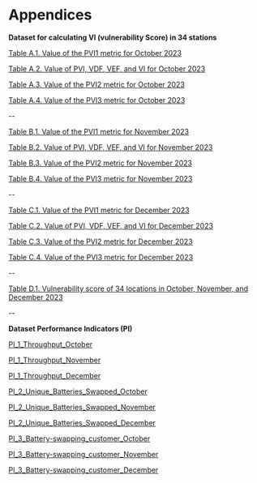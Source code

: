 # Appendices

**Dataset for calculating VI (vulnerability Score) in 34 stations**

[Table A.1. Value of the PVI1 metric for October 2023](Table%20A.1.%20Value%20of%20the%20PVI1%20metric%20for%20October%202023.xlsx)

[Table A.2. Value of PVI, VDF, VEF, and VI for October 2023](Table%20A.2.%20Value%20of%20PVI%2C%20VDF%2C%20VEF%2C%20and%20VI%20for%20October%202023.xlsx)

[Table A.3. Value of the PVI2 metric for October 2023](Table%20A.3.%20Value%20of%20the%20PVI2%20metric%20for%20October%202023.xlsx)

[Table A.4. Value of the PVI3 metric for October 2023](Table%20A.4.%20Value%20of%20the%20PVI3%20metric%20for%20October%202023.xlsx)

--

[Table B.1. Value of the PVI1 metric for November 2023](Table%20B.1.%20Value%20of%20the%20PVI1%20metric%20for%20November%202023.xlsx)

[Table B.2. Value of PVI, VDF, VEF, and VI for November 2023](Table%20B.2.%20Value%20of%20PVI%2C%20VDF%2C%20VEF%2C%20and%20VI%20for%20November%202023.xlsx)

[Table B.3. Value of the PVI2 metric for November 2023](Table%20B.3.%20Value%20of%20the%20PVI2%20metric%20for%20November%202023.xlsx)

[Table B.4. Value of the PVI3 metric for November 2023](Table%20B.4.%20Value%20of%20the%20PVI3%20metric%20for%20November%202023.xlsx)

--

[Table C.1. Value of the PVI1 metric for December 2023](Table%20C.1.%20Value%20of%20the%20PVI1%20metric%20for%20December%202023.xlsx)

[Table C.2. Value of PVI, VDF, VEF, and VI for December 2023](Table%20C.2.%20Value%20of%20PVI%2C%20VDF%2C%20VEF%2C%20and%20VI%20for%20December%202023.xlsx)

[Table C.3. Value of the PVI2 metric for December 2023](Table%20C.3.%20Value%20of%20the%20PVI2%20metric%20for%20December%202023.xlsx)

[Table C.4. Value of the PVI3 metric for December 2023](Table%20C.4.%20Value%20of%20the%20PVI3%20metric%20for%20December%202023.xlsx)

--

[Table D.1. Vulnerability score of 34 locations in October, November, and December 2023](Table%20D.1.%20Vulnerability%20score%20of%2034%20locations%20in%20October%2C%20November%2C%20and%20December%202023.xlsx)

--

**Dataset Performance Indicators (PI)**

[PI_1_Throughput_October](PI_1_Throughput_October.csv)

[PI_1_Throughput_November](PI_1_Throughput_November.csv)

[PI_1_Throughput_December](PI_1_Throughput_December.csv)

[PI_2_Unique_Batteries_Swapped_October](PI_2_Unique_batteries_October.csv)

[PI_2_Unique_Batteries_Swapped_November](PI_2_Unique_batteries_November.csv)

[PI_2_Unique_Batteries_Swapped_December](PI_2_Unique_batteries_December.csv)

[PI_3_Battery-swapping_customer_October](PI_3_Battery-swapping_customer_October.csv)

[PI_3_Battery-swapping_customer_November](PI_3_Battery-swapping_customer_November.csv)

[PI_3_Battery-swapping_customer_December](PI_3_Battery-swapping_customer_December.csv)

